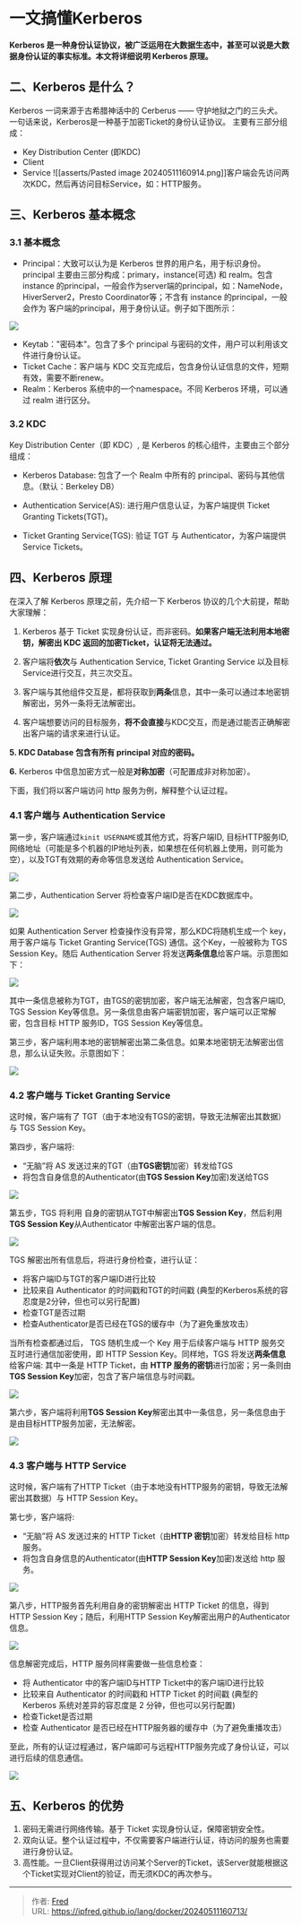 # 一文搞懂Kerberos

**Kerberos 是一种身份认证协议，被广泛运用在大数据生态中，甚至可以说是大数据身份认证的事实标准。本文将详细说明 Kerberos 原理。**

## 二、Kerberos 是什么？

Kerberos 一词来源于古希腊神话中的 Cerberus —— 守护地狱之门的三头犬。
一句话来说，Kerberos是一种基于加密Ticket的身份认证协议。
主要有三部分组成：
- Key Distribution Center (即KDC)
- Client
- Service
![[asserts/Pasted image 20240511160914.png]]客户端会先访问两次KDC，然后再访问目标Service，如：HTTP服务。

## 三、Kerberos 基本概念

### 3.1 基本概念

- Principal：大致可以认为是 Kerberos 世界的用户名，用于标识身份。principal 主要由三部分构成：primary，instance(可选) 和 realm。包含 instance 的principal，一般会作为server端的principal，如：NameNode，HiverServer2，Presto Coordinator等；不含有 instance 的principal，一般会作为 客户端的principal，用于身份认证。例子如下图所示：  
    

![](https://pic3.zhimg.com/80/v2-cbd2bd055874acf22ab1780e3283bc82_720w.webp)

- Keytab：&#34;密码本&#34;。包含了多个 principal 与密码的文件，用户可以利用该文件进行身份认证。
- Ticket Cache：客户端与 KDC 交互完成后，包含身份认证信息的文件，短期有效，需要不断renew。
- Realm：Kerberos 系统中的一个namespace。不同 Kerberos 环境，可以通过 realm 进行区分。

### 3.2 KDC

Key Distribution Center（即 KDC）, 是 Kerberos 的核心组件，主要由三个部分组成：

- Kerberos Database: 包含了一个 Realm 中所有的 principal、密码与其他信息。（默认：Berkeley DB）
- Authentication Service(AS): 进行用户信息认证，为客户端提供 Ticket Granting Tickets(TGT)。  
    
- Ticket Granting Service(TGS): 验证 TGT 与 Authenticator，为客户端提供 Service Tickets。

## 四、Kerberos 原理

在深入了解 Kerberos 原理之前，先介绍一下 Kerberos 协议的几个大前提，帮助大家理解：

1. Kerberos 基于 Ticket 实现身份认证，而非密码。**如果客户端无法利用本地密钥，解密出 KDC 返回的加密Ticket，认证将无法通过。**

2. 客户端将**依次**与 Authentication Service, Ticket Granting Service 以及目标Service进行交互，共三次交互。

3. 客户端与其他组件交互是，都将获取到**两条**信息，其中一条可以通过本地密钥解密出，另外一条将无法解密出。

4. 客户端想要访问的目标服务，**将不会直接**与KDC交互，而是通过能否正确解密出客户端的请求来进行认证。

**5. KDC Database 包含有所有 principal 对应的密码。**

**6.** Kerberos 中信息加密方式一般是**对称加密**（可配置成非对称加密）。

下面，我们将以客户端访问 http 服务为例，解释整个认证过程。

### 4.1 客户端与 Authentication Service

第一步，客户端通过`kinit USERNAME`或其他方式，将客户端ID, 目标HTTP服务ID, 网络地址（可能是多个机器的IP地址列表，如果想在任何机器上使用，则可能为空），以及TGT有效期的寿命等信息发送给 Authentication Service。

![](https://pic3.zhimg.com/80/v2-94f174924d21f434ad65e9c4597b8f12_720w.webp)

第二步，Authentication Server 将检查客户端ID是否在KDC数据库中。

![](https://pic3.zhimg.com/80/v2-9d1309a37af3918794b0dba58b5cc5ce_720w.webp)

如果 Authentication Server 检查操作没有异常，那么KDC将随机生成一个 key，用于客户端与 Ticket Granting Service(TGS) 通信。这个Key，一般被称为 TGS Session Key。随后 Authentication Server 将发送**两条信息**给客户端。示意图如下：

![](https://pic4.zhimg.com/80/v2-e5eefd066573797a39f0f8eeb3f52f07_720w.webp)

其中一条信息被称为TGT，由TGS的密钥加密，客户端无法解密，包含客户端ID, TGS Session Key等信息。另一条信息由客户端密钥加密，客户端可以正常解密，包含目标 HTTP 服务ID，TGS Session Key等信息。

第三步，客户端利用本地的密钥解密出第二条信息。如果本地密钥无法解密出信息，那么认证失败。示意图如下：

![](https://pic4.zhimg.com/80/v2-36449c03f88f9b30bd22ad624c716beb_720w.webp)

### 4.2 客户端与 Ticket Granting Service

这时候，客户端有了 TGT（由于本地没有TGS的密钥，导致无法解密出其数据）与 TGS Session Key。

第四步，客户端将:

- “无脑”将 AS 发送过来的TGT（由**TGS密钥**加密）转发给TGS
- 将包含自身信息的Authenticator(由**TGS Session Key**加密)发送给TGS

![](https://pic4.zhimg.com/80/v2-8bca090f01843d5067e554a544da6c2f_720w.webp)

第五步，TGS 将利用 自身的密钥从TGT中解密出**TGS Session Key**，然后利用**TGS Session Key**从Authenticator 中解密出客户端的信息。

![](https://pic1.zhimg.com/80/v2-bb546ec4d0ee2f6939ae26a73d7f74c8_720w.webp)

TGS 解密出所有信息后，将进行身份检查，进行认证：

- 将客户端ID与TGT的客户端ID进行比较
- 比较来自 Authenticator 的时间戳和TGT的时间戳 (典型的Kerberos系统的容忍度是2分钟，但也可以另行配置)
- 检查TGT是否过期
- 检查Authenticator是否已经在TGS的缓存中（为了避免重放攻击）

当所有检查都通过后， TGS 随机生成一个 Key 用于后续客户端与 HTTP 服务交互时进行通信加密使用，即 HTTP Session Key。同样地，TGS 将发送**两条信息**给客户端: 其中一条是 HTTP Ticket，由 **HTTP 服务的密钥**进行加密；另一条则由**TGS Session Key**加密，包含了客户端信息与时间戳。

![](https://pic1.zhimg.com/80/v2-3dd19e4c2ff07ab30339a3f53cd18cc4_720w.webp)

第六步，客户端将利用**TGS Session Key**解密出其中一条信息，另一条信息由于是由目标HTTP服务加密，无法解密。

![](https://pic2.zhimg.com/80/v2-8c5a7a1b6f20161b73328e270b74da95_720w.webp)

### 4.3 客户端与 HTTP Service

这时候，客户端有了HTTP Ticket（由于本地没有HTTP服务的密钥，导致无法解密出其数据）与 HTTP Session Key。

第七步，客户端将:

- “无脑”将 AS 发送过来的 HTTP Ticket（由**HTTP 密钥**加密）转发给目标 http 服务。
- 将包含自身信息的Authenticator(由**HTTP Session Key**加密)发送给 http 服务。

![](https://pic4.zhimg.com/80/v2-aa1d659b63cdae8c7a4eb464e4e3cec7_720w.webp)

第八步，HTTP服务首先利用自身的密钥解密出 HTTP Ticket 的信息，得到 HTTP Session Key；随后，利用HTTP Session Key解密出用户的Authenticator信息。

![](https://pic2.zhimg.com/80/v2-a3b25bf0e716f0b967be33550ba82d7d_720w.webp)

信息解密完成后，HTTP 服务同样需要做一些信息检查：

- 将 Authenticator 中的客户端ID与HTTP Ticket中的客户端ID进行比较
- 比较来自 Authenticator 的时间戳和 HTTP Ticket 的时间戳 (典型的 Kerberos 系统对差异的容忍度是 2 分钟，但也可以另行配置)
- 检查Ticket是否过期
- 检查 Authenticator 是否已经在HTTP服务器的缓存中（为了避免重播攻击）

至此，所有的认证过程通过，客户端即可与远程HTTP服务完成了身份认证，可以进行后续的信息通信。

![](https://pic1.zhimg.com/80/v2-575f441e3ac1d61a275d4df648ec0b0c_720w.webp)

## 五、Kerberos 的优势

1. 密码无需进行网络传输。基于 Ticket 实现身份认证，保障密钥安全性。
2. 双向认证。整个认证过程中，不仅需要客户端进行认证，待访问的服务也需要进行身份认证。
3. 高性能。一旦Client获得用过访问某个Server的Ticket，该Server就能根据这个Ticket实现对Client的验证，而无须KDC的再次参与。

---

> 作者: [Fred](https://github.com/ipfred)  
> URL: https://ipfred.github.io/lang/docker/20240511160713/  

